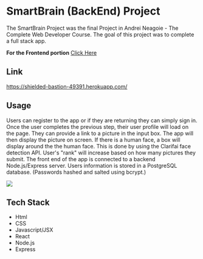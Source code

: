 # SmartBrain (BackEnd) Project

The SmartBrain Project was the final Project in Andrei Neagoie - The Complete Web Developer Course. The goal of this project was to complete a full stack app.

**For the Frontend portion** [Click Here](https://github.com/Almag3st/Projects/tree/master/Projects%20From%20Tuts/SmartBrain)

## Link

https://shielded-bastion-49391.herokuapp.com/

## Usage

Users can register to the app or if they are returning they can simply sign in. Once the user completes the previous step, their user profile will load on the page. They can provide a link to a picture in the input box. The app will then display the picture on screen. If there is a human face, a box will display around the the human face. This is done by using the Clarifai face detection API. User's "rank" will increase based on how many pictures they submit. The front end of the app is connected to a backend Node.js/Express server. Users information is stored in a PostgreSQL database. (Passwords hashed and salted using bcrypt.)

![](https://github.com/Almag3st/Projects/raw/master/Projects%20From%20Tuts/SmartBrain/project_demo.gif)

## Tech Stack

- Html
- CSS
- Javascript/JSX
- React
- Node.js
- Express
